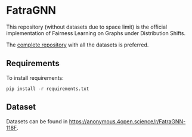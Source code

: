# FatraGNN

This repository (without datasets due to space limit) is the official implementation of Fairness Learning on Graphs under Distribution Shifts. 


The [complete repository](https://anonymous.4open.science/r/FatraGNN-118F) with all the datasets is preferred.

## Requirements

To install requirements:

```setup
pip install -r requirements.txt
```

## Dataset

Datasets can be found in https://anonymous.4open.science/r/FatraGNN-118F.



